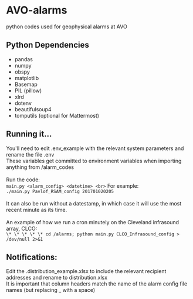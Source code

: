 # AVO-alarms
python codes used for geophysical alarms at AVO

## Python Dependencies
- pandas<br>
- numpy<br>
- obspy<br>
- matplotlib<br>
- Basemap<br>
- PIL (pillow)<br>
- xlrd<br>
- dotenv<br>
- beautifulsoup4<br>
- tomputils (optional for Mattermost)<br>

## Running it...
You'll need to edit .env_example with the relevant system parameters and rename the file .env<br>
These variables get committed to environment variables when importing anything from /alarm_codes<br><br>
Run the code:<br>
`main.py <alarm_config> <datetime> <br>`
For example:<br>
`./main.py Pavlof_RSAM_config 201701020205`<br><br>
It can also be run without a datestamp, in which case it will use the most recent minute as its time.<br><br>
An example of how we run a cron minutely on the Cleveland infrasound array, CLCO:<br>
`\* \* \* \* \* cd /alarms; python main.py CLCO_Infrasound_config > /dev/null 2>&1`


## Notifications:
Edit the .distribution_example.xlsx to include the relevant recipient addresses and rename to distribution.xlsx<br>
It is important that column headers match the name of the alarm config file names (but replacing _ with a space)

